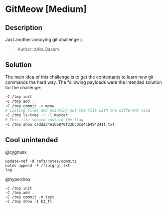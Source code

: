 # GitMeow [Medium]
## Description
Just another annoying git challenge :)

> Author: zAbuQasem


## Solution
The main idea of this challenge is to get the contestants to learn new git commands the hard way. The following payloads were the intended solution for the challenge:
```sh
-C /tmp init
-C /tmp add .
-C /tmp commit -m meow
# Listing files and pointing out the file with the different size
-C /tmp ls-tree -r -l master
# This file should contain the flag
-C /tmp show cadd234e166870f23bcdcd4cb494341f.txt
```
## Cool unintended
@cygnusx
```
update-ref -d refs/notes/commits
notes append -F /fla[g-g].txt
log
```
@hyperdrox
```
-C /tmp init
-C /tmp add .
-C /tmp commit -m test
-C /tmp show -I k3_fl
```
